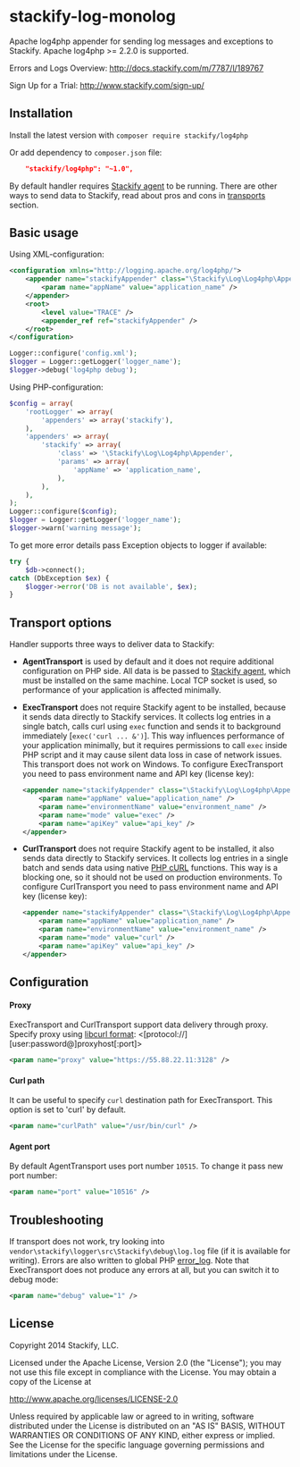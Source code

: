 stackify-log-monolog
================

Apache log4php appender for sending log messages and exceptions to Stackify.
Apache log4php >= 2.2.0 is supported.

Errors and Logs Overview:
http://docs.stackify.com/m/7787/l/189767

Sign Up for a Trial:
http://www.stackify.com/sign-up/

## Installation
Install the latest version with `composer require stackify/log4php`

Or add dependency to `composer.json` file:
```json
    "stackify/log4php": "~1.0",
```

By default handler requires [Stackify agent](https://stackify.screenstepslive.com/s/3095/m/7787/l/119709-installation-for-linux) to be running. There are other ways to send data to Stackify, read about pros and cons in [transports](#transport) section.

## Basic usage
Using XML-configuration:
```xml
<configuration xmlns="http://logging.apache.org/log4php/">
    <appender name="stackifyAppender" class="\Stackify\Log\Log4php\Appender">
        <param name="appName" value="application_name" />
    </appender>
    <root>
        <level value="TRACE" />
        <appender_ref ref="stackifyAppender" />
    </root>
</configuration>
```
```php
Logger::configure('config.xml');
$logger = Logger::getLogger('logger_name');
$logger->debug('log4php debug');
```

Using PHP-configuration:
```php
$config = array(
    'rootLogger' => array(
        'appenders' => array('stackify'),
    ),
    'appenders' => array(
        'stackify' => array(
            'class' => '\Stackify\Log\Log4php\Appender',
            'params' => array(
            	'appName' => 'application_name',
            ),
        ),
    ),
);
Logger::configure($config);
$logger = Logger::getLogger('logger_name');
$logger->warn('warning message');
```

To get more error details pass Exception objects to logger if available:
```php
try {
    $db->connect();
catch (DbException $ex) {
    $logger->error('DB is not available', $ex);
}
```

## <a name="transport"></a>Transport options
Handler supports three ways to deliver data to Stackify:

- <b>AgentTransport</b> is used by default and it does not require additional configuration on PHP side. All data is be passed to [Stackify agent](https://stackify.screenstepslive.com/s/3095/m/7787/l/119709-installation-for-linux), which must be installed on the same machine. Local TCP socket is used, so performance of your application is affected minimally.
- <b>ExecTransport</b> does not require Stackify agent to be installed, because it sends data directly to Stackify services. It collects log entries in a single batch, calls curl using ```exec``` function and sends it to background immediately [```exec('curl ... &')```]. This way influences performance of your application minimally, but it requires permissions to call ```exec``` inside PHP script and it may cause silent data loss in case of network issues. This transport does not work on Windows. To configure ExecTransport you need to pass environment name and API key (license key):

    ```xml
    <appender name="stackifyAppender" class="\Stackify\Log\Log4php\Appender">
        <param name="appName" value="application_name" />
        <param name="environmentName" value="environment_name" />
        <param name="mode" value="exec" />
        <param name="apiKey" value="api_key" />
    </appender>
    ```
- <b>CurlTransport</b> does not require Stackify agent to be installed, it also sends data directly to Stackify services. It collects log entries in a single batch and sends data using native [PHP cURL](http://php.net/manual/en/book.curl.php) functions. This way is a blocking one, so it should not be used on production environments. To configure CurlTransport you need to pass environment name and API key (license key):

    ```xml
    <appender name="stackifyAppender" class="\Stackify\Log\Log4php\Appender">
        <param name="appName" value="application_name" />
        <param name="environmentName" value="environment_name" />
        <param name="mode" value="curl" />
        <param name="apiKey" value="api_key" />
    </appender>
    ```

## Configuration
#### Proxy
ExecTransport and CurlTransport support data delivery through proxy. Specify proxy using [libcurl format](http://curl.haxx.se/libcurl/c/CURLOPT_PROXY.html): <[protocol://][user:password@]proxyhost[:port]>
```xml
<param name="proxy" value="https://55.88.22.11:3128" />
```

#### Curl path
It can be useful to specify ```curl``` destination path for ExecTransport. This option is set to 'curl' by default.
```xml
<param name="curlPath" value="/usr/bin/curl" />
```

#### Agent port
By default AgentTransport uses port number ```10515```. To change it pass new port number:
```xml
<param name="port" value="10516" />
```

## Troubleshooting
If transport does not work, try looking into ```vendor\stackify\logger\src\Stackify\debug\log.log``` file (if it is available for writing). Errors are also written to global PHP [error_log](http://php.net/manual/en/errorfunc.configuration.php#ini.error-log).
Note that ExecTransport does not produce any errors at all, but you can switch it to debug mode:
```xml
<param name="debug" value="1" />
```

## License

Copyright 2014 Stackify, LLC.

Licensed under the Apache License, Version 2.0 (the "License");
you may not use this file except in compliance with the License.
You may obtain a copy of the License at

   http://www.apache.org/licenses/LICENSE-2.0

Unless required by applicable law or agreed to in writing, software
distributed under the License is distributed on an "AS IS" BASIS,
WITHOUT WARRANTIES OR CONDITIONS OF ANY KIND, either express or implied.
See the License for the specific language governing permissions and
limitations under the License.
